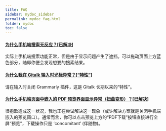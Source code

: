 ```yaml
---
title: FAQ
sidebar: mydoc_sidebar
permalink: mydoc_faq.html
folder: mydoc
toc: false
---
```


<div class="panel-group" id="accordion">
                    <div class="panel panel-default">
                        <div class="panel-heading">
                            <h4 class="panel-title">
                                <a class="noCrossRef accordion-toggle" data-toggle="collapse" data-parent="#accordion" href="#collapseOne">为什么手机端搜索无反应？[已解决]</a>
                            </h4>
                        </div>
                        <div id="collapseOne" class="panel-collapse collapse noCrossRef">
                            <div class="panel-body">
                                实际上手机端搜索功能正常，但是由于显示问题产生了遮挡。可以拖动页面上方蓝色部分，随即你便会发现想要的搜索结果。
                            </div>
                        </div>
                    </div>
                    <!-- /.panel -->
                    <div class="panel panel-default">
                        <div class="panel-heading">
                            <h4 class="panel-title">
                                <a class="noCrossRef accordion-toggle" data-toggle="collapse" data-parent="#accordion" href="#collapseTwo">为什么我在 Gitalk 输入时光标异常？[“特性”]</a>
                            </h4>
                        </div>
                        <div id="collapseTwo" class="panel-collapse collapse noCrossRef">
                            <div class="panel-body">
                                请在输入时关闭 Grammarly 插件，这是 Gitalk 长期以来的“特性”。
                            </div>
                        </div>
                    </div>
                    <!-- /.panel -->
                    <div class="panel panel-default">
                        <div class="panel-heading">
                            <h4 class="panel-title">
                                <a class="noCrossRef accordion-toggle" data-toggle="collapse" data-parent="#accordion" href="#collapseThree">为什么手机端页面中嵌入的 PDF 预览界面显示异常（扭曲变形）？[已解决]</a>
                            </h4>
                        </div>
                        <div id="collapseThree" class="panel-collapse collapse noCrossRef">
                            <div class="panel-body">
                                很抱歉造成这一状况，我也正在尝试解决这一现象（或许解决方案就是关闭手机端嵌入的预览窗口）。通常而言，你可以点击预览上方的“PDF下载”按钮直接进行全屏“预览”，下载操作只是 ‘concomitant’ (伴随物)。
                            </div>
                        </div>
                    </div>
                    <!-- /.panel -->
</div>